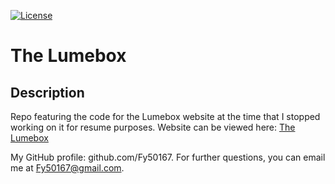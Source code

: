 [![License](https://img.shields.io/badge/license-Unlicense-blue.svg)](http://unlicense.org/)

# The Lumebox

## Description

Repo featuring the code for the Lumebox website at the time that I stopped working on it for resume purposes. Website can be viewed here: [The Lumebox](www.thelumebox.com)

My GitHub profile: github.com/Fy50167.
For further questions, you can email me at Fy50167@gmail.com.

